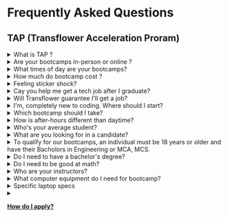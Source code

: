 # Frequently Asked Questions
## TAP (Transflower Acceleration Proram)


<details>
<summary>What is TAP ? </summary>

 TAP stands for Transflower Acceleration Program(TAP). It an Initive towards bridging the gap between Information Technology expectaions and latest Technology Skill Development of Freshers. TAP follows Project Based Learning Approach to build skillset of participants using Online Collaborative Enviornment. Transflower beleives in "Learning is not a destination but, it is a continuous journey". More than 25 years of Learning and Teaching experience at your service through Transflower to prepare candidate for FullStack Developer Role. Tap your potential. 
 TAP program prepares you to be ready for work from anywhere through Learn from anyWhere. It is 100% online, taught by live Mentor via online digital tools like Teams, Zoom , Google meet,etc. We request you to spend a time to know about TAP by reading [A Conversation between Mentor and Mentee](https://ravitambade.wordpress.com/2023/02/19/a-conversion-between-mentor-and-mentee/).

</details>

<details>
<summary>Are your bootcamps in-person or online ?</summary>
Our bootcamps are 100% online, taught by live instructors via zoom. Online lectures, Demonstration, Hands- on are based on Project based Activities using Scrum Framework. Participants would get expereince of Learn from Anywhere for getting ready for Work from Anywhere.
This boot camp does not only build technical skill but it also develop soft skill essential for Work from Home culture. Work from Home culture have been adopted by so many companies in these three years. Participants have to be ready for Work from Home as well as Hybrid Work culture mode. Instructors have more than  10 year of experience conducting online live session (Theroy as well as Labs).

</details>


<details>
<summary>What times of day are your bootcamps?</summary>
 Our daytime program is 14 weeks and meets daily from 9:30 am – 5:30 pm. Our after-hours program is 28 weeks and meets from 6:30 pm – 10 pm on Mondays, Wednesdays, and Thursdays. There are few latest technology boot camp sheduled as Week end batches for working professionals as well as individuals who need to upkill for those technologies.
</details>

<details>
<summary>How much do bootcamp cost ?</summary>
 Our standard tuition fees is 30000 Rs. Your commitment to growth and education deserves to be honored.
</details>
<details>
<summary>Feeling sticker shock? </summary>
Our admissions team is ready to help you talk through your goals, options, and questions!
You can schedule a 15-minute 1:1 chat with them through email request of Whats app call, message.
</details>

<details>
<summary>Cay you help me get a tech job after I graduate?</summary>
Yes! With Transflower you’ll receive life time access to our career support and alumni network. You’ll start working on your job hunt, and job-ready skills on week one! We support our students from the time they learn their very first line of code until they find a career they’ll love, even after they graduate! Strong network of students, companies who learned from  our mentor would help in getting connected. Your performance , commitment  matters a lot for taking advantages of these Job hunt opportunities.
</details>
<details>
<summary>Will Transflower guarantee I'll get a job?</summary>
While technology  is still growing–even since the economic changes due to COVID 2020–we know that there are a lot of concerns around getting hired after a bootcamp. While we don’t offer a job guarantee, we do promise to provide the best in the business career services and coaching. Our career services team will helps candidate during bootcamp, and after bootcamp once you’ve become an alumnus. Combined with our network of employer connections in the India and beyond, and a focus on equipping you to land your dream job through, you’ll have a full set of job-landing tools at your disposal. Your continous efforts of completing hands on, mini-projects, updation of Github repositories on time along with mentor technical guidance support would help in getting job opportunity in Information Technology companies in India.
</details>
<details>
<summary>I'm, completely new to coding. Where should I start?</summary>
We recommend you start with our Free Intro to Coding Workshops. These three-hour workshops cover the basics of JavaScript and are a great first step for learning how to code. The course is created for people with little-to-no coding experience. You can also attend one of our monthly Info Sessions. Our Info Sessions give you a chance to meet Transflower mentors and alumni, review curriculum. [It is estimated that 85 million computer-programming jobs will be left unfilled by 2030](https://www.kornferry.com/insights/this-week-in-leadership/talent-crunch-future-of-work). TAP FullStck Developer bootcamps like ours help fill that gap much more quickly than colleges can. Our team will help you through the process of learning FullStack Development Coding and mentor and support team helps you to prepare for a career you’ll love.
</details>
<details>
<summary>Which bootcamp should I take?</summary>
Great question. We know this one can slow people down. Here are a few things you can do to help you decide. 
 1. Keep in mind it’s a matter of preference, there is no right or wrong. Search for jobs in web development that include "front end", "web development" "JavaScript" or "back end" or "C# .NET" or "Java" or "Python" out of the jobs you find, note which ones appeal to you the most. Some people look for employers they want to work for and note what jobs they hire for the most.
 2. Attend one of our many events! Info sessions, coding workshops, and our other monthly events are great places for you to get to know the lay of the land.
 3. Take a workshop! They’re taught by bootcamp graduates who once asked the same question. They make coding un-intimidating and can answer your career questions along the way.
</details>
<details>
<summary>How is after-hours different than daytime?</summary>
Both after-hours and daytime programs follow the same curriculum, have amazing instructors, program managers, and career coaches. The only difference is the schedule. The after-hours program is 28 weeks and meets from 6:30pm-10pm  on Monday, Wednesday, and Thursday. The daytime program is 14 weeks and meets daily from 9am-5pm.
</details>
<details>
<summary>Who's your average student?</summary>
Our classrooms are filled with smart, tenacious people who are excited (and a bit nervous) to embark on a new journey into tech careers. Students come from a variety of professional backgrounds — from yoga instructors, healthcare professionals, to retail sales professionals and just about everything in between. We believe tech should reflect the diversity of the real world. We celebrate all backgrounds, races, ethnicities, orientations, and gender identities. Our affinity groups are a great way to connect with other people who share your walk of life. We strive to create a online collaborative, diverse classroom and if you’ve made it this far into the FAQ, you’ll fit right in.
</details>
<details>
<summary>What are you looking for in a candidate?</summary>
Our most successful students come to us with some, but not a ton, of programming experience. Many of our students have dabbled in code through online tutorials and courses through Youtube, Codecademy or Udacity. We’re looking for students who are smart, tenacious, resourceful and hardworking. It should go without saying, but an interest in coding everyday is a must. You’ve gotta like it!
We want candidates that are self-motivated and committed to the Transflower Acceleration Program (TAP). There will be assignments that have to be completed at night and over weekends, so candidates should be prepared to put in the necessary work to be successful. They also need to be punctual for every class and resourceful in how they complete coursework. Learning any new skill can become frustrating, so it’s important to see this opportunity as a welcome challenge, rather than a stress-inducing problem.
</details>
<details>
<summary>To qualify for our bootcamps, an individual must be 18 years or older and have their Bacholors in Engineering or MCA, MCS.</summary>

</details>
<details>
<summary>Do I need to have a bachelor's degree?</summary>
Yes, A bachelor’s degree is required to get into our TAP FullStack bootcamps. It would be difficult for undergraduate to  invest time for TAP FullSTack BootCamp from thier existing college activities.  You could learn coding happily when there is not any other stress of other activities. it’s important to note that some jobs in the tech industry will require a four-year degree.
</details>
<details>
<summary>Do I need to be good at math?</summary>
It’s a myth that you need to be a mathematician to be a coder. Logic and problem-solving skills are vital to being a developer though, and those skills are closely related to math. But don’t worry, we won’t ask you to do trigonometry or algebra.
</details>

<details>
<summary>Who are your instructors?</summary>
Our instructors come from a variety of backgrounds, including Microsoft Certified Trainers, seasoned developers, bootcamp alumni, industry professionals and other tech enthusiasts. All instructors and course work are designed, reviewed and approved by our Chief Mentor, Ravi Tambade(https://in.linkedin.com/in/ravitambade/), Director of Transflower Learning Pvt. Ltd.
</details>
<details>
<summary>What computer equipment do I need for bootcamp?</summary>
Great question! In short, you’ll need good laptop. A second monitor/TV/tablet will really help you out. You’ll need a Windows, Mac, or Linux computer. ChromeOS does not support all the software you will need. If you want to use a Linux computer, know that there will be slight differences between your software and what you see on teacher screens. Windows is the best platform for a .NET Bootcamp. You can use a Mac in a .NET Bootcamp, but you will need to install Windows on it using Apple Boot Camp
</details>
<details>
<summary>Specific laptop specs</summary>
<p> <b>CPU:</b></p> 
Minimum: At least a dual-core 2Ghz or higher (Intel i3/i5/i7 or AMD equivalent)
Recommended: At least quad-core (4 cores) Intel i5 or i7, AMD Ryzen 5/7/9, or (Mac) M1

<p> <b>RAM:</b> 8 GB or more is ideal </p>
<p><b>Storage:</b> Please make sure you have at least 15GB free space for software and projects. </p>
<p>A Solid State Drive (SSD) recommended for better performance.</p>
<p><b>Display: </b>A 12-inch screen with 1366×768 resolution will serve you well</p>
<p>Second Monitor: For remote bootcamps, a second screen is recommended–if you don’t have a monitor for a second screen, you could use a television or potentially a tablet. Remember it is not essential to have second monitor</p>
</details>

<details>
<summary> <p><b><u>How do I apply?</u></b></p></summary>
It’s easy—start by filling out our application form. The form will be shred to your gmail id. Do send email with subject  TAP Fullstack enquiry to ravi.tambade@transflower.in. Once we receive your application form submitted, the Transflower team reviews your responses and selects a limited number of candidates for a video interview. This process will ensure your honest and keen interest in TAP. Then, you’ll be notified of your admission decision.
</details>